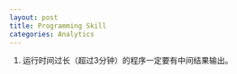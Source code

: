 ```yaml
---
layout: post
title: Programming Skill
categories: Analytics
---
```


1. 运行时间过长（超过3分钟）的程序一定要有中间结果输出。

